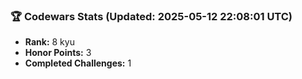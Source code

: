 ### 🏆 Codewars Stats (Updated: 2025-05-12 22:08:01 UTC)

- **Rank:** 8 kyu
- **Honor Points:** 3
- **Completed Challenges:** 1
